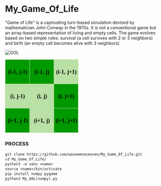 # My_Game_Of_Life
"Game of Life" is a captivating turn-based simulation devised by mathematician John Conway in the 1970s. It is not a conventional game but an array-based representation of living and empty cells. The game evolves based on two simple rules: survival (a cell survives with 2 or 3 neighbors) and birth (an empty cell becomes alive with 3 neighbors).

![GOL](img/GOL.gif)

![Screenshot](img/GameOfLifeDiagram.png)

### PROCESS

```
git clone https://github.com/waseemnaseeven/My_Game_Of_Life.git
cd My_Game_Of_Life/
python3 -m venv <name>
source <name>/bin/activate
pip install numpy pygame
python3 My_GOL(numpy).py
```
